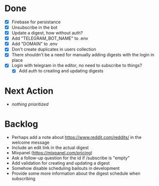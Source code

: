 # Done
- [x] Firebase for persistance
- [x] Unsubscribe in the bot
- [x] Update a digest, how without auth?
- [x] Add "TELEGRAM_BOT_NAME" to .env
- [x] Add "DOMAIN" to .env
- [x] Don't create duplicates in users collection
- [x] There shouldn't be a need for manually adding digests with the login in place
- [x] Login with telegram in the editor, no need to subscribe to things?
  - [x] Add auth to creating and updating digests

# Next Action

- _nothing prioritized_

# Backlog

- Perhaps add a note about https://www.reddit.com/reddits/ in the welcome message
- Include an edit link in the actual digest
- Mixpanel (https://mixpanel.com/pricing)
- Ask a follow-up question for the id if /subscribe is "empty"
- Add validation for creating and updating a digest
- Somehow disable scheduling bailouts in development
- Provide some more information about the digest schedule when subscribing
